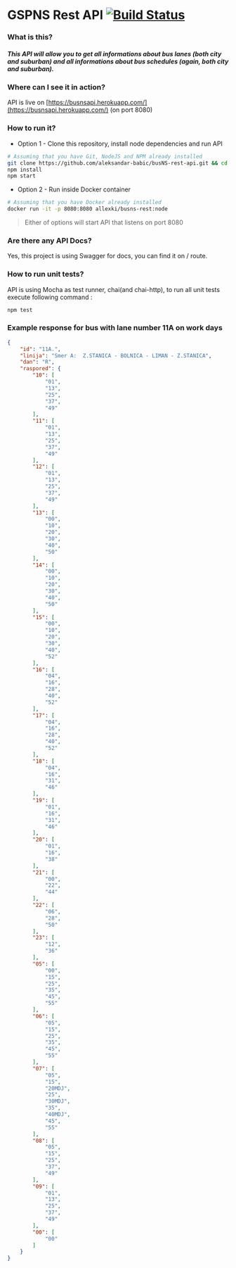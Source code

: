 # GSPNS Rest API [![Build Status](https://travis-ci.org/aleksandar-babic/busNS-rest-api.svg?branch=master)](https://travis-ci.org/aleksandar-babic/busNS-rest-api)
### What is this?
##### This API will allow you to get all informations about bus lanes (both city and suburban) and all informations about bus schedules (again, both city and suburban).

### Where can I see it in action?
API is live on [https://busnsapi.herokuapp.com/](https://busnsapi.herokuapp.com/) (on port 8080)

### How to run it?
* Option 1 - Clone this repository, install node dependencies and run API
```bash
# Assuming that you have Git, NodeJS and NPM already installed
git clone https://github.com/aleksandar-babic/busNS-rest-api.git && cd busNS-rest-api
npm install
npm start
```
* Option 2 - Run inside Docker container
```bash
# Assuming that you have Docker already installed
docker run -it -p 8080:8080 allexki/busns-rest:node
```
> Either of options will start API that listens on port 8080
### Are there any API Docs?
Yes, this project is using Swagger for docs, you can find it on / route.
### How to run unit tests?
API is using Mocha as test runner, chai(and chai-http), to run all unit tests execute following command : 
```bash
npm test
```
### Example response for bus with lane number 11A on work days
```json
{
    "id": "11A.",
    "linija": "Smer A:  Z.STANICA - BOLNICA - LIMAN - Z.STANICA",
    "dan": "R",
    "raspored": {
        "10": [
            "01",
            "13",
            "25",
            "37",
            "49"
        ],
        "11": [
            "01",
            "13",
            "25",
            "37",
            "49"
        ],
        "12": [
            "01",
            "13",
            "25",
            "37",
            "49"
        ],
        "13": [
            "00",
            "10",
            "20",
            "30",
            "40",
            "50"
        ],
        "14": [
            "00",
            "10",
            "20",
            "30",
            "40",
            "50"
        ],
        "15": [
            "00",
            "10",
            "20",
            "30",
            "40",
            "52"
        ],
        "16": [
            "04",
            "16",
            "28",
            "40",
            "52"
        ],
        "17": [
            "04",
            "16",
            "28",
            "40",
            "52"
        ],
        "18": [
            "04",
            "16",
            "31",
            "46"
        ],
        "19": [
            "01",
            "16",
            "31",
            "46"
        ],
        "20": [
            "01",
            "16",
            "38"
        ],
        "21": [
            "00",
            "22",
            "44"
        ],
        "22": [
            "06",
            "28",
            "50"
        ],
        "23": [
            "12",
            "36"
        ],
        "05": [
            "00",
            "15",
            "25",
            "35",
            "45",
            "55"
        ],
        "06": [
            "05",
            "15",
            "25",
            "35",
            "45",
            "55"
        ],
        "07": [
            "05",
            "15",
            "20MDJ",
            "25",
            "30MDJ",
            "35",
            "40MDJ",
            "45",
            "55"
        ],
        "08": [
            "05",
            "15",
            "25",
            "37",
            "49"
        ],
        "09": [
            "01",
            "13",
            "25",
            "37",
            "49"
        ],
        "00": [
            "00"
        ]
    }
}
```
